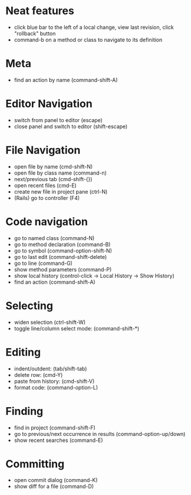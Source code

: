 # Neat features

* click blue bar to the left of a local change, view last revision, click "rollback" button
* command-b on a method or class to navigate to its definition


# Meta

* find an action by name (command-shift-A)

# Editor Navigation

* switch from panel to editor (escape)
* close panel and switch to editor (shift-escape)

# File Navigation

* open file by name (cmd-shift-N)
* open file by class name (command-n)
* next/previous tab (cmd-shift-{})
* open recent files (cmd-E)
* create new file in project pane (ctrl-N)
* (Rails) go to controller (F4)


# Code navigation

* go to named class (command-N)
* go to method declaration (command-B)
* go to symbol (command-option-shift-N)
* go to last edit (command-shift-delete)
* go to line (command-G)
* show method parameters (command-P)
* show local history (control-click -> Local History -> Show History)
* find an action (command-shift-A)



# Selecting

* widen selection (ctrl-shift-W)
* toggle line/column select mode: (command-shift-*)

# Editing

* indent/outdent: (tab/shift-tab)
* delete row: (cmd-Y)
* paste from history: (cmd-shift-V)
* format code: (command-option-L)


# Finding

* find in project (command-shift-F)
* go to previous/next occurrence in results (command-option-up/down)
* show recent searches (command-E)

# Committing

* open commit dialog (command-K)
* show diff for a file (command-D)
